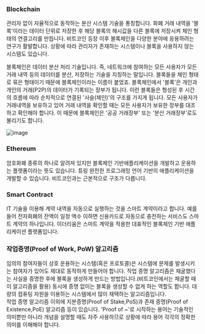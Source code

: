 ### Blockchain

 관리자 없이 자율적으로 동작하는 분산 시스템 기술을 통칭합니다. 화폐 거래 내역을 '블록'이라는 데이터 단위로 저장한 후 해당 블록의 해시값을 다른 블록에 저장시켜 체인 형태의 연결고리를 만듭니다. 
 비트코인 등장 이후 블록체인을 다양한 분야에 응용하려는 연구가 활발합니다. 상황에 따라 관리자가 존재하는 시스템이나 블록을 사용하지 않는 시스템도 있습니다.
 
 블록체인은 데이터 분산 처리 기술입니다. 즉, 네트워크에 참여하는 모든 사용자가 모든 거래 내역 등의 데이터를 분산, 저장하는 기술을 지칭하는 말입니다. 블록들을 체인 형태로 묶은 형태이기 때문에 블록체인이라는 이름이 붙었죠. 블록체인에서 '블록'은 개인과 개인의 거래(P2P)의 데이터가 기록되는 장부가 됩니다. 이런 블록들은 형성된 후 시간의 흐름에 따라 순차적으로 연결된 '사슬(체인)'의 구조를 가지게 됩니다. 모든 사용자가 거래내역을 보유하고 있어 거래 내역을 확인할 때는 모든 사용자가 보유한 장부를 대조하고 확인해야 합니다. 이 때문에 블록체인은 '공공 거래장부' 또는 '분산 거래장부'로도 불리기도 합니다.

![image](https://user-images.githubusercontent.com/47058441/65088741-62d74200-d9f5-11e9-9f56-50c2225ad425.png)

### Ethereum

암호화폐 종류의 하나로 알려져 있지만 블록체인 기반애플리케이션을 개발하고 운용하는 플랫폼이라는 뜻도 있습니다. 튜링 완전한 프로그래밍 언어 기반의 애플리케이션을 개발할 수 있습니다. 비트코인과는 근본적으로 구조가 다릅니다.

### Smart Contract

IT 기술을 이용해 계약 내역을 자동으로 실행하는 것을 스마트 계약이라고 합니다. 예를 들어 전자화폐의 잔액이 일정 액수 이하면 신용카드로 자동으로 충전하는 서비스도 스마트 계약의 하나입니다. 이더리움은 스마트 계약을 적용한 대표적인 블록체인 기반 애플리케이션 플랫폼입니다.

### 작업증명(Proof of Work, PoW) 알고리즘

임의의 참여자들이 상호 운용하는 시스템(혹은 프로토콜)은 시스템에 문제를 발생시키는 참여자가 있어도 제대로 동작하게 만들어야 합니다.
작업 증명 알고리즘은 채굴했다는 사실을 증명한 후에 블록을 생성하게 만드는 방법입니다.(비트코인에서는 채굴할 때 이 알고리즘을 활용) 동시에 증명 없이는 블록을 생성할 수 없게 하는 역할도 합니다. 대량의 컴퓨팅 자원을 이용하는 시스템에서 많이 채택하는 알고리즘입니다.\
작업 증명 알고리즘 이외에 지분증명(Proof of Stake,PoS)과 존재 증명(Proof of Existence,PoE) 알고리즘 등이 있습니다.
'Proof of ~'로 시작하는 용어는 기술적인 의미뿐만 아니라 개념을 설명할 때도 자주 사용하므로 상황에 따라 용어 각각의 정확한 의미를 이해해야 합니다.




